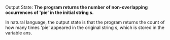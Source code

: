 Output State: **The program returns the number of non-overlapping occurrences of 'pie' in the initial string s.**

In natural language, the output state is that the program returns the count of how many times 'pie' appeared in the original string s, which is stored in the variable ans.